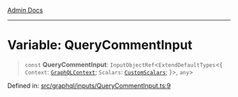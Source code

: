 [Admin Docs](/)

***

# Variable: QueryCommentInput

> `const` **QueryCommentInput**: `InputObjectRef`\<`ExtendDefaultTypes`\<\{ `Context`: [`GraphQLContext`](../../../context/type-aliases/GraphQLContext.md); `Scalars`: [`CustomScalars`](../../../scalars/type-aliases/CustomScalars.md); \}\>, `any`\>

Defined in: [src/graphql/inputs/QueryCommentInput.ts:9](https://github.com/gautam-divyanshu/talawa-api/blob/441b833d91882cfef7272c118419933afe47f7b6/src/graphql/inputs/QueryCommentInput.ts#L9)
